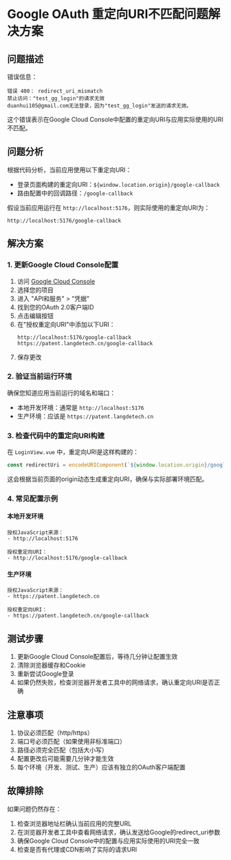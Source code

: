 # Google OAuth 重定向URI不匹配问题解决方案

## 问题描述

错误信息：

```
错误 400： redirect_uri_mismatch
禁止访问："test_gg_login"的请求无效
duanhui105@gmail.com无法登录，因为"test_gg_login"发送的请求无效。
```

这个错误表示在Google Cloud Console中配置的重定向URI与应用实际使用的URI不匹配。

## 问题分析

根据代码分析，当前应用使用以下重定向URI：

- 登录页面构建的重定向URI：`${window.location.origin}/google-callback`
- 路由配置中的回调路径：`/google-callback`

假设当前应用运行在 `http://localhost:5176`，则实际使用的重定向URI为：

```
http://localhost:5176/google-callback
```

## 解决方案

### 1. 更新Google Cloud Console配置

1. 访问 [Google Cloud Console](https://console.cloud.google.com/)
2. 选择您的项目
3. 进入 "API和服务" > "凭据"
4. 找到您的OAuth 2.0客户端ID
5. 点击编辑按钮
6. 在"授权重定向URI"中添加以下URI：
   ```
   http://localhost:5176/google-callback
   https://patent.langdetech.cn/google-callback
   ```
7. 保存更改

### 2. 验证当前运行环境

确保您知道应用当前运行的域名和端口：

- 本地开发环境：通常是 `http://localhost:5176`
- 生产环境：应该是 `https://patent.langdetech.cn`

### 3. 检查代码中的重定向URI构建

在 `LoginView.vue` 中，重定向URI是这样构建的：

```javascript
const redirectUri = encodeURIComponent(`${window.location.origin}/google-callback`)
```

这会根据当前页面的origin动态生成重定向URI，确保与实际部署环境匹配。

### 4. 常见配置示例

#### 本地开发环境

```
授权JavaScript来源：
- http://localhost:5176

授权重定向URI：
- http://localhost:5176/google-callback
```

#### 生产环境

```
授权JavaScript来源：
- https://patent.langdetech.cn

授权重定向URI：
- https://patent.langdetech.cn/google-callback
```

## 测试步骤

1. 更新Google Cloud Console配置后，等待几分钟让配置生效
2. 清除浏览器缓存和Cookie
3. 重新尝试Google登录
4. 如果仍然失败，检查浏览器开发者工具中的网络请求，确认重定向URI是否正确

## 注意事项

1. 协议必须匹配（http/https）
2. 端口号必须匹配（如果使用非标准端口）
3. 路径必须完全匹配（包括大小写）
4. 配置更改后可能需要几分钟才能生效
5. 每个环境（开发、测试、生产）应该有独立的OAuth客户端配置

## 故障排除

如果问题仍然存在：

1. 检查浏览器地址栏确认当前应用的完整URL
2. 在浏览器开发者工具中查看网络请求，确认发送给Google的redirect_uri参数
3. 确保Google Cloud Console中的配置与应用实际使用的URI完全一致
4. 检查是否有代理或CDN影响了实际的请求URI
